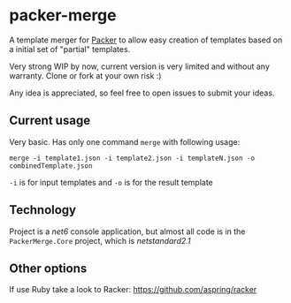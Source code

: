 # packer-merge

A template merger for [Packer](https://www.packer.io/) to allow easy creation of templates based on a initial set of "partial" templates.

Very strong WIP by now, current version is very limited and without any warranty. Clone or fork at your own risk :)

Any idea is appreciated, so feel free to open issues to submit your ideas.

## Current usage

Very basic. Has only one command `merge` with following usage:

```
merge -i template1.json -i template2.json -i templateN.json -o combinedTemplate.json
```

`-i` is for input templates and `-o` is for the result template

## Technology

Project is a _net6_ console application, but almost all code is in the `PackerMerge.Core` project, which is _netstandard2.1_

## Other options

If use Ruby take a look to Racker: https://github.com/aspring/racker
